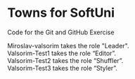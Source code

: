 # Towns for SoftUni
Code for the Git and GitHub Exercise

Miroslav-valsorim takes the role "Leader".  
Valsorim-Test1 takes the role “Editor”.  
Valsorim-Test2 takes the role “Shuffler”.  
Valsorim-Test3 takes the role “Styler”.  